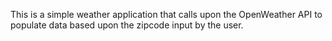 This is a simple weather application that calls upon the OpenWeather API to populate data based upon the zipcode input by the user.
